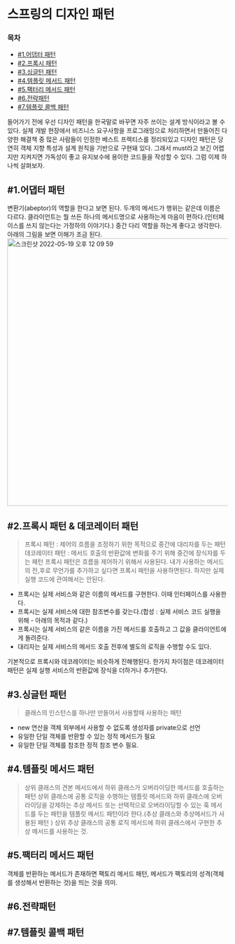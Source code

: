 # 스프링의 디자인 패턴
### 목차
- [#1.어댑터 패턴](#-1------)
- [#2.프록시 패턴](#-2------)
- [#3.싱글턴 패턴](#-3------)
- [#4.템플릿 메서드 패턴](#-4----------)
- [#5.팩터리 메서드 패턴](#-5----------)
- [#6.전략패턴](#-6----)
- [#7.템플릿 콜백 패턴](#-7---------)

들어가기 전에 우선 디자인 패턴을 한국말로 바꾸면 자주 쓰이는 설계 방식이라고 볼 수 있다. 실제 개발 현장에서 비즈니스 요구사항을 프로그래밍으로 처리하면서 만들어진 다양한 해결책 중 많은 사람들이 인정한 
베스트 프렉티스를 정리되있고 디자인 패턴은 당연히 객체 지향 특성과 설계 원칙을 기반으로 구현돼 있다. 
그래서 must라고 보긴 어렵지만 지켜지면 가독성이 좋고 유지보수에 용이한 코드들을 작성할 수 있다. 그럼 이제 하나씩 살펴보자.

## #1.어댑터 패턴 
변환기(abeptor)의 역할을 한다고 보면 된다. 두개의 메서드가 행위는 같은데 이름은 다르다. 클라이언트는 뭘 쓰든 하나의 메서드명으로 사용하는게 마음이 편하다.(인터페이스를 쓰지 않는다는 가정하의 이야기다.)
중간 다리 역할을 하는게 좋다고 생각한다. 아래의 그림을 보면 이해가 조금 된다.
<img width="611" alt="스크린샷 2022-05-19 오후 12 09 59" src="https://user-images.githubusercontent.com/78134917/169196126-04d1ac7f-275a-4b18-9c93-e9aa30877fc9.png">

## #2.프록시 패턴 & 데코레이터 패턴 
> 프록시 패턴 : 제어의 흐름을 조정하기 위한 목적으로 중간에 대리자를 두는 패턴 
> 데코레이터 패턴 : 메서드 호출의 반환값에 변화를 주기 위해 중간에 장식자를 두는 패턴
프록시 패턴은 흐름을 제어하기 위해서 사용된다. 내가 사용하는 메서드의 전,후로 무언가를 추가하고 싶다면 프록시 패턴을 사용하면된다. 하지만 실제 실행 코드에 관여해서는 안된다.  
- 프록시는 실제 서비스와 같은 이름의 메서드를 구현한다. 이때 인터페이스를 사용한다. 
- 프록시는 실제 서비스에 대한 참조변수를 갖는다.(합성 : 실제 서비스 코드 실행을 위해 - 아래의 목적과 같다.)
- 프록시는 실제 서비스의 같은 이름을 가진 메서드를 호출하고 그 값을 클라이언트에게 돌려준다.  
- 대리자는 실제 서비스의 메서드 호출 전후에 별도의 로직을 수행할 수도 있다. 

기본적으로 프록시와 데코레이터는 비슷하게 진해행된다. 한가지 차이점은 데코레이터 패턴은 실제 실행 서비스의 반환값에 장식을 더하거나 추가한다. 

## #3.싱글턴 패턴  
> 클래스의 인스턴스를 하나만 만들어서 사용할때 사용하는 패턴  
- new 연산을 객체 외부에서 사용할 수 없도록 생성자를 private으로 선언 
- 유일한 단일 객체를 반환할 수 있는 정적 메서드가 필요
- 유일한 단일 객체를 참조한 정적 참조 변수 필요. 
## #4.템플릿 메서드 패턴 
> 상위 클래스의 견본 메서드에서 하위 클래스가 오버라이딩한 메서드를 호출하는 패턴
상위 클래스에 공통 로직을 수행하는 템플릿 메서드와 하위 클래스에 오버라이딩을 강제하는 추상 메서드 또는 선택적으로 오버라이딩할 수 있는 훅 메서드를 두는 패턴을 템플릿 메서드 패턴이라 한다.(추상 클래스와 추상메서드가 사용된 패턴 ) 
상위 추상 클래스의 공통 로직 메서드에 하위 클래스에서 구현한 추상 메서드를 사용하는 것.  

## #5.팩터리 메서드 패턴  
객체를 반환하는 메서드가 존재하면 팩토리 메서드 패턴, 메서드가 팩토리의 성격(객체를 생성해서 반환하는 것)을 띄는 것을 의미. 
## #6.전략패턴 
## #7.템플릿 콜백 패턴 
